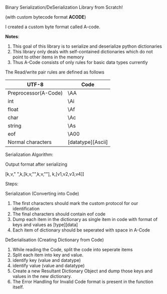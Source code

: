 Binary Serialization/DeSerialization Library from Scratch! 

(with custom bytecode format **ACODE**)

I created a custom byte format called A-code. 


**Notes**:

1. This goal of this library is to serialize and deserialize python dictionaries
2. This library only deals with self-contained dictionaries which do not point to other items in the memory
3. Thus A-Code consists of only rules for basic data types currently

The Read/write pair rules are defined as follows

UTF-8	      |      Code
----------- |    -----------   
Preprocessor(A-Code) 	    |        \AA
int           |      \Ai
float         |      \Af
char	        |      \Ac
string	      |      \As
eof	          |      \A00
Normal characters	 |  [datatype][Ascii]


Serialization Algorithm:

Output format after serializing

[k,v," ",k,[k,v,"",k,v,""], k,[v1,v2,v3,v4]]

Steps:

Serialization (Converting into Code)

1. The first characters should mark the custom protocol for our identification
2. The final characters should contain eof code
3. Dump each item in the dictionary as single item in code with format of keys and values as [type][data]
4. Each item of dictionary should be seperated with space in A-Code

DeSerialisation (Creating Dictionary from Code) 

1. While reading the Code, split the code into seperate items 
2. Split each item into key and value. 
3. identify key (value and datatype)
4. identify value (value and datatype)
5. Create a new Resultant Dictionary Object and dump those keys and values in the new dictionary.
6. The Error Handling for Invalid Code format is present in the function itself.